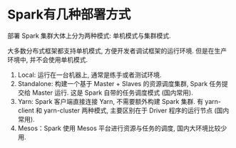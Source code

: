 # Spark有几种部署方式

部署 Spark 集群大体上分为两种模式: 单机模式与集群模式.

大多数分布式框架都支持单机模式, 方便开发者调试框架的运行环境. 但是在生产环境中, 并不会使用单机模式. 

1. Local: 运行在一台机器上, 通常是练手或者测试环境.
2. Standalone: 构建一个基于 Master + Slaves 的资源调度集群, Spark 任务提交给 Master 运行. 这是 Spark 自带的任务调度模式 (国内常用).
3. Yarn: Spark 客户端直接连接 Yarn, 不需要额外构建 Spark 集群. 有 yarn-client 和 yarn-cluster 两种模式, 主要区别在于 Driver 程序的运行节点 (国内常用).
4. Mesos：Spark 使用 Mesos 平台进行资源与任务的调度, 国内大环境比较少用.

